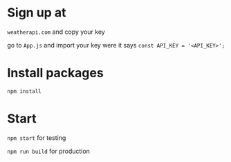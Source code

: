 # Sign up at
`weatherapi.com` and copy your key

go to `App.js` and import your key were it says `const API_KEY = '<API_KEY>';`

# Install packages
`npm install`

# Start

`npm start` for testing

`npm run build` for production
